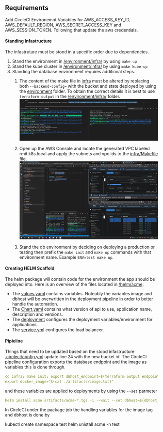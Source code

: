 ## Requirements

Add CircleCI Environemnt Variables for AWS_ACCESS_KEY_ID, AWS_DEFAULT_REGION, AWS_SECRET_ACCESS_KEY and AWS_SESSION_TOKEN. Following that update the aws credentials. 

#### Standing Infastructure

The infastruture must be stood in a specific order due to dependencies. 
1. Stand the environment in [/environment/infra/](/environment) by using `make up`
2. Stand the kube cluster in [/environment/infra/](/environment) by using `make kube-up`
3. Standing the database environment requires additional steps.
   1. The content of the make file in [infra](/infra/Makefile) must be altered by replacing both `--backend-config=` with the bucket and state deployed by using the [environment](/environment) folder. To obtain the correct details it is best to use `terraform output` in the [/environment/infra/](/environment/infra/) folder.
   ![DB_APPLY_VPC](/img/01_Stand_DB.png)

   2. Open up the AWS Console and locate the generated VPC labeled rmit.k8s.local and apply the subnets and vpc ids to the [infra/Makefile](infra/Makefile) file.
   ![DB_APPLY_VPC](/img/00_Stand_DB.png)

   3. Stand the db environment by deciding on deploying a production or testing then prefix the `make init` and `make up` commands with that environment name. Example `ENV=test make up`.

#### Creating HELM Scaffold
The helm package will contain code for the environment the app should be deployed into. Here is an overview of the files located in [/helm/acme](/helm/acme):
- The [values.yaml](/helm/values) contains variables. Noteably the variables image and dbhost will be overwritten in the deployment pipeline in order to better handle the automation.
- The [Chart.yaml](/helm/acme/Chart.yaml) contains what version of api to use, application name, description and versions.
- The [deployment](/helm/acme/templates/deployment.yml) configures the deployment variables/environment for applications.
- The [service.yml](/helm/acme/templates/service.yml) configures the load balancer.


#### Pipieline 
Things that need to be updated based on the stood infastructure [.circleci/config.yml](/.circleci/config.yml) update line 24 with the new bucket id. 
The CircleCI pipeline configuration exports the database endpoint and the image as variables this is done through.
```yaml 
cd infra; make init; export dbhost_endpoint=$(terraform output endpoint); cd ..;
export docker_image="$(cat ./artifacts/image.txt)"
```
and these variables are applied to deployments by using the `--set` parmeter
```yaml
helm install acme artifacts/acme-*.tgz -i --wait --set dbhost=${dbhost_endpoint} --set image=${docker_image}
```
In CircleCI under the package job the handling variables for the image tag and dbhost is done by 



kubectl create namespace test
helm unistall acme -n test